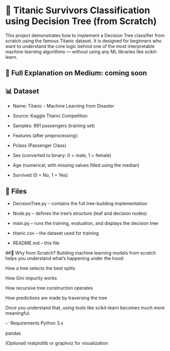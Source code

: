 # 🌳 Titanic Survivors Classification using Decision Tree (from Scratch)
This project demonstrates how to implement a Decision Tree classifier from scratch using the famous Titanic dataset.
It is designed for beginners who want to understand the core logic behind one of the most interpretable machine learning algorithms — without using any ML libraries like scikit-learn.

## 🧾 Full Explanation on Medium: coming soon

## 📊 Dataset
- Name: Titanic - Machine Learning from Disaster

- Source: Kaggle Titanic Competition

- Samples: 891 passengers (training set)

- Features (after preprocessing):

- Pclass (Passenger Class)

- Sex (converted to binary: 0 = male, 1 = female)

- Age (numerical, with missing values filled using the median)

- Survived (0 = No, 1 = Yes)

## 📁 Files
- DecisionTree.py – contains the full tree-building implementation

- Node.py – defines the tree’s structure (leaf and decision nodes)

- main.py – runs the training, evaluation, and displays the decision tree

- titanic.csv – the dataset used for training

- README.md – this file

##🧠 Why from Scratch?
Building machine learning models from scratch helps you understand what’s happening under the hood:

How a tree selects the best splits

How Gini impurity works

How recursive tree construction operates

How predictions are made by traversing the tree

Once you understand that, using tools like scikit-learn becomes much more meaningful.

✅ Requirements
Python 3.x

pandas

(Optional) matplotlib or graphviz for visualization
